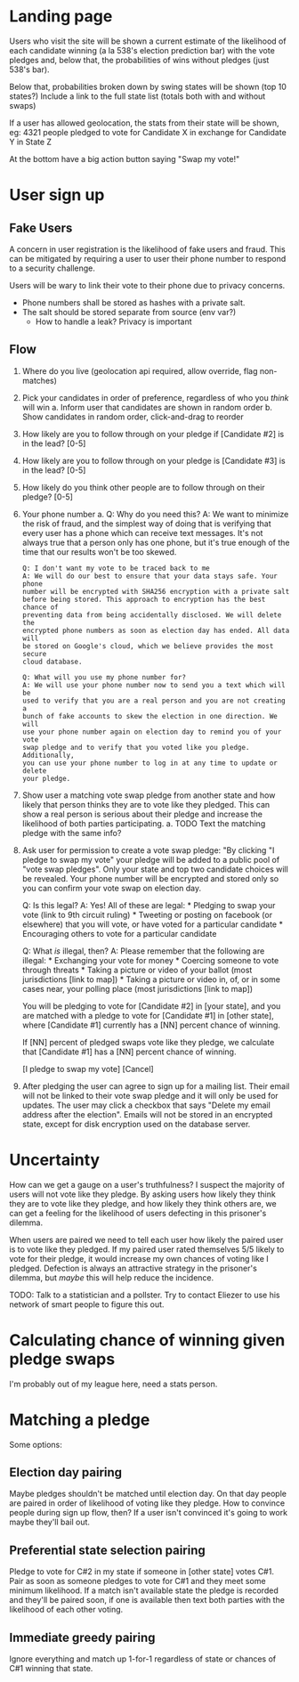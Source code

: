 # Landing page

Users who visit the site will be shown a current estimate of the likelihood of
each candidate winning (a la 538's election prediction bar) with the vote pledges
and, below that, the probabilities of wins without pledges (just 538's bar).

Below that, probabilities broken down by swing states will be shown (top 10 states?)
Include a link to the full state list (totals both with and without swaps)

If a user has allowed geolocation, the stats from their state will be shown, eg:
4321 people pledged to vote for Candidate X in exchange for Candidate Y in State Z

At the bottom have a big action button saying "Swap my vote!"

# User sign up

## Fake Users

A concern in user registration is the likelihood of fake users and fraud. This
can be mitigated by requiring a user to user their phone number to respond to
a security challenge.

Users will be wary to link their vote to their phone due to privacy concerns.

* Phone numbers shall be stored as hashes with a private salt.
* The salt should be stored separate from source (env var?)
  * How to handle a leak? Privacy is important

## Flow

1. Where do you live (geolocation api required, allow override, flag non-matches)
2. Pick your candidates in order of preference, regardless of who you *think* will win
    a. Inform user that candidates are shown in random order
    b. Show candidates in random order, click-and-drag to reorder
3. How likely are you to follow through on your pledge if [Candidate #2] is in the lead? [0-5]
4. How likely are you to follow through on your pledge is [Candidate #3] is in the lead? [0-5]
5. How likely do you think other people are to follow through on their pledge? [0-5]
6. Your phone number 
    a. Q: Why do you need this?
       A: We want to minimize the risk of fraud, and the simplest way of doing
       that is verifying that every user has a phone which can receive text
       messages. It's not always true that a person only has one phone, but it's
       true enough of the time that our results won't be too skewed.

       Q: I don't want my vote to be traced back to me
       A: We will do our best to ensure that your data stays safe. Your phone
       number will be encrypted with SHA256 encryption with a private salt
       before being stored. This approach to encryption has the best chance of
       preventing data from being accidentally disclosed. We will delete the
       encrypted phone numbers as soon as election day has ended. All data will
       be stored on Google's cloud, which we believe provides the most secure
       cloud database.

       Q: What will you use my phone number for?
       A: We will use your phone number now to send you a text which will be
       used to verify that you are a real person and you are not creating a
       bunch of fake accounts to skew the election in one direction. We will
       use your phone number again on election day to remind you of your vote
       swap pledge and to verify that you voted like you pledge. Additionally,
       you can use your phone number to log in at any time to update or delete
       your pledge.
7. Show user a matching vote swap pledge from another state and how likely that
person thinks they are to vote like they pledged. This can show a real person
is serious about their pledge and increase the likelihood of both parties
participating. 
    a. TODO Text the matching pledge with the same info?
8. Ask user for permission to create a vote swap pledge:
    "By clicking "I pledge to swap my vote" your pledge will be added to a
    public pool of "vote swap pledges". Only your state and top two candidate
    choices will be revealed. Your phone number will be encrypted and stored 
    only so you can confirm your vote swap on election day.

    Q: Is this legal?
    A: Yes! All of these are legal:
       * Pledging to swap your vote (link to 9th circuit ruling)
       * Tweeting or posting on facebook (or elsewhere) that you will vote, or have voted for a particular candidate
       * Encouraging others to vote for a particular candidate
    
    Q: What *is* illegal, then?
    A: Please remember that the following are illegal:
       * Exchanging your vote for money
       * Coercing someone to vote through threats
       * Taking a picture or video of your ballot (most jurisdictions [link to map])
       * Taking a picture or video in, of, or in some cases near, your polling place (most jurisdictions [link to map])

    You will be pledging to vote for [Candidate #2] in [your state], and you are
    matched with a pledge to vote for [Candidate #1] in [other state], where
    [Candidate #1] currently has a [NN] percent chance of winning.
    
    If [NN] percent of pledged swaps vote like they pledge, we calculate that
    [Candidate #1] has a [NN] percent chance of winning.

    [I pledge to swap my vote] [Cancel]
9. After pledging the user can agree to sign up for a mailing list. Their email
will not be linked to their vote swap pledge and it will only be used for
updates. The user may click a checkbox that says "Delete my email address after
the election". Emails will not be stored in an encrypted state, except for
disk encryption used on the database server.

# Uncertainty

How can we get a gauge on a user's truthfulness? I suspect the majority of
users will not vote like they pledge. By asking users how likely they think
they are to vote like they pledge, and how likely they think others are, we
can get a feeling for the likelihood of users defecting in this prisoner's
dilemma.

When users are paired we need to tell each user how likely the paired user is
to vote like they pledged. If my paired user rated themselves 5/5 likely to vote
for their pledge, it would increase my own chances of voting like I pledged.
Defection is always an attractive strategy in the prisoner's dilemma, but
*maybe* this will help reduce the incidence.

TODO: Talk to a statistician and a pollster. Try to contact Eliezer to use his
network of smart people to figure this out.

# Calculating chance of winning given pledge swaps

I'm probably out of my league here, need a stats person.

# Matching a pledge

Some options:

## Election day pairing

Maybe pledges shouldn't be matched until election day. On that day people
are paired in order of likelihood of voting like they pledge. How to convince
people during sign up flow, then? If a user isn't convinced it's going to work
maybe they'll bail out.

## Preferential state selection pairing

Pledge to vote for C#2 in my state if someone in [other state] votes C#1. Pair
as soon as someone pledges to vote for C#1 and they meet some minimum
likelihood. If a match isn't available state the pledge is recorded and they'll
be paired soon, if one is available then text both parties with the likelihood
of each other voting.

## Immediate greedy pairing

Ignore everything and match up 1-for-1 regardless of state or chances of C#1
winning that state.
